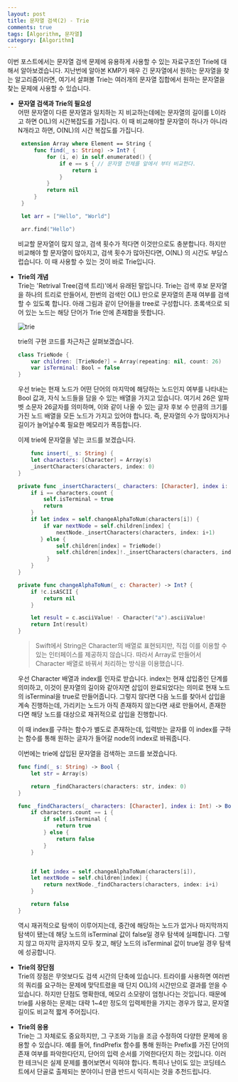 ```yaml
---
layout: post
title: 문자열 검색(2) - Trie
comments: true
tags: [Algorithm, 문자열]
category: [Algorithm]  
---  
```


이번 포스트에서는 문자열 검색 문제에 유용하게 사용할 수 있는 자료구조인 Trie에 대해서 알아보겠습니다. 지난번에 알아본 KMP가 매우 긴 문자열에서 원하는 문자열을 찾는 알고리즘이라면, 여기서 살펴볼 Trie는 여러개의 문자열 집합에서 원하는 문자열을 찾는 문제에 사용할 수 있습니다. 

* **문자열 검색과 Trie의 필요성**  
   어떤 문자열이 다른 문자열과 일치하는 지 비교하는데에는 문자열의 길이를 L이라고 하면 O(L)의 시간복잡도를 가집니다. 이 때 비교해야할 문자열이 하나가 아니라 N개라고 하면, O(NL)의 시간 복잡도를 가집니다.  

   ```swift   
    extension Array where Element == String {
        func find(_ s: String) -> Int? {
            for (i, e) in self.enumerated() {
                if e == s { // 문자열 전체를 앞에서 부터 비교한다.
                    return i
                }
            }
            return nil
        }
    }

    let arr = ["Hello", "World"]

    arr.find("Hello")
   ```  

   비교할 문자열이 많지 않고, 검색 횟수가 적다면 이것만으로도 충분합니다. 하지만 비교해야 할 문자열이 많아지고, 검색 횟수가 많아진다면, O(NL) 의 시간도 부담스럽습니다. 이 때 사용할 수 있는 것이 바로 Trie입니다.  

* **Trie의 개념**  
   Trie는 'Retrival Tree(검색 트리)'에서 유래된 말입니다. Trie는 검색 후보 문자열을 하나의 트리로 만들어서, 한번의 검색인 O(L) 만으로 문자열의 존재 여부를 검색할 수 있도록 합니다. 아래 그림과 같이 단어들을 tree로 구성합니다. 초록색으로 되어 있는 노드는 해당 단어가 Trie 안에 존재함을 뜻합니다. 

   ![trie]({{"/img/Algorithm/trie.png"}})  

    trie의 구현 코드를 차근차근 살펴보겠습니다.  

    ```swift
    class TrieNode {
        var children: [TrieNode?] = Array(repeating: nil, count: 26)
        var isTerminal: Bool = false
    }
    ```  

    우선 trie는 현재 노드가 어떤 단어의 마지막에 해당하는 노드인지 여부를 나타내는 Bool 값과, 자식 노드들을 담을 수 있는 배열을 가지고 있습니다. 여기서 26은 알파벳 소문자 26글자를 의미하며, 이와 같이 나올 수 있는 글자 후보 수 만큼의 크기를 가진 노드 배열을 모든 노드가 가지고 있어야 합니다. 즉, 문자열의 수가 많아지거나 길이가 늘어날수록 필요한 메모리가 폭등합니다.  

    이제 trie에 문자열을 넣는 코드를 보겠습니다.  

    ```swift
        func insert(_ s: String) {
        let characters: [Character] = Array(s)
        _insertCharacters(characters, index: 0)
    }

    private func _insertCharacters(_ characters: [Character], index i: Int) -> Bool {
        if i == characters.count {
            self.isTerminal = true
            return
        }
        if let index = self.changeAlphaToNum(characters[i]) {
            if var nextNode = self.children[index] {
                nextNode._insertCharacters(characters, index: i+1)
           } else {
                self.children[index] = TrieNode()
                self.children[index]!._insertCharacters(characters, index: i+1)
             }
        }
    }  

    private func changeAlphaToNum(_ c: Character) -> Int? {
        if !c.isASCII {
            return nil
        }

        let result = c.asciiValue! - Character("a").asciiValue!
        return Int(result)
    }
    ```  

    > Swift에서 String은 Character의 배열로 표현되지만, 직접 이를 이용할 수 있는 인터페이스를 제공하지 않습니다. 따라서 Array로 만들어서 Character 배열로 바꿔서 처리하는 방식을 이용했습니다.  

    우선 Character 배열과 index를 인자로 받습니다. index는 현재 삽입중인 단계를 의미하고, 이것이 문자열의 길이와 같아지면 삽입이 완료되었다는 의미로 현재 노드의 isTerminal을 true로 만들어줍니다. 그렇지 않다면 다음 노드를 찾아서 삽입을 계속 진행하는데, 가리키는 노드가 아직 존재하지 않는다면 새로 만들어서, 존재한다면 해당 노드를 대상으로 재귀적으로 삽입을 진행합니다.  

    이 때 index를 구하는 함수가 별도로 존재하는데, 입력받는 글자를 이 index를 구하는 함수를 통해 원하는 글자가 들어갈 node의 index로 바꿔줍니다.  

    이번에는 trie에 삽입된 문자열을 검색하는 코드를 보겠습니다.  

    ```swift
    func find(_ s: String) -> Bool {
        let str = Array(s)

        return _findCharacters(characters: str, index: 0)
    }

    func _findCharacters(_ characters: [Character], index i: Int) -> Bool {
        if characters.count == i {
            if self.isTerminal {
                return true
            } else {
                return false
            }
        }


        if let index = self.changeAlphaToNum(characters[i]),
        let nextNode = self.children[index] {
            return nextNode._findCharacters(characters, index: i+i)
        } 

        return false
    }
    ```  

    역시 재귀적으로 탐색이 이루어지는데, 중간에 해당하는 노드가 없거나 마지막까지 탐색이 됐는데 해당 노드의 isTerminal 값이 false일 경우 탐색에 실패합니다. 그렇지 않고 마지막 글자까지 모두 찾고, 해당 노드의 isTerminal 값이 true일 경우 탐색에 성공합니다.  

* **Trie의 장단점**  
  Trie의 장점은 무엇보다도 검색 시간의 단축에 있습니다. 트라이를 사용하면 여러번의 쿼리를 요구하는 문제에 맞닥트렸을 때 단지 O(L)의 시간만으로 결과를 얻을 수 있습니다. 하지만 단점도 명확한데, 메모리 소모량이 엄청나다는 것입니다. 때문에 trie를 사용하는 문제는 대략 1~4만 정도의 입력제한을 가지는 경우가 많고, 문자열 길이도 비교적 짧게 주어집니다. 

* **Trie의 응용**  
  Trie는 그 자체로도 중요하지만, 그 구조와 기능을 조금 수정하여 다양한 문제에 응용할 수 있습니다. 예를 들어, findPrefix 함수를 통해 원하는 Prefix를 가진 단어의 존재 여부를 파악한다던지, 단어의 입력 순서를 기억한다던지 하는 것입니다. 이러한 테크닉은 실제 문제를 풀어보면서 익혀야 합니다. 특히나 난이도 있는 코딩테스트에서 단골로 출제되는 분야이니 만큼 반드시 익히시는 것을 추천드립니다.  